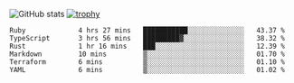 ![GitHub stats](https://github-readme-stats.vercel.app/api?username=ksk001100&show_icons=true&theme=tokyonight)
[![trophy](https://github-profile-trophy.vercel.app/?username=ksk001100&theme=onedark)](https://github.com/ryo-ma/github-profile-trophy)

<!--START_SECTION:waka-->

```text
Ruby             4 hrs 27 mins   ███████████░░░░░░░░░░░░░░   43.37 %
TypeScript       3 hrs 56 mins   █████████▓░░░░░░░░░░░░░░░   38.32 %
Rust             1 hr 16 mins    ███░░░░░░░░░░░░░░░░░░░░░░   12.39 %
Markdown         10 mins         ▒░░░░░░░░░░░░░░░░░░░░░░░░   01.70 %
Terraform        6 mins          ▒░░░░░░░░░░░░░░░░░░░░░░░░   01.10 %
YAML             6 mins          ▒░░░░░░░░░░░░░░░░░░░░░░░░   01.02 %
```

<!--END_SECTION:waka-->
